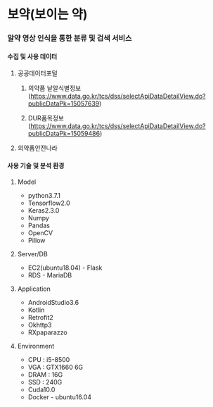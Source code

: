 # 보약(보이는 약)
### 알약 영상 인식을 통한 분류 및 검색 서비스



#### 수집 및 사용 데이터

1. 공공데이터포털

   1) 의약품 낱알식별정보(https://www.data.go.kr/tcs/dss/selectApiDataDetailView.do?publicDataPk=15057639)

   2) DUR품목정보(https://www.data.go.kr/tcs/dss/selectApiDataDetailView.do?publicDataPk=15059486)

2. 의약품안전나라



#### 사용 기술 및 분석 환경

1. Model
   - python3.7.1
   - Tensorflow2.0
   - Keras2.3.0
   - Numpy
   - Pandas
   - OpenCV
   - Pillow

2. Server/DB
   - EC2(ubuntu18.04) - Flask
   - RDS - MariaDB
3. Application
   - AndroidStudio3.6
   - Kotlin
   - Retrofit2
   - Okhttp3
   - RXpaparazzo
4. Environment
   - CPU : i5-8500
   - VGA : GTX1660 6G
   - DRAM : 16G
   - SSD : 240G
   - Cuda10.0
   - Docker - ubuntu16.04
